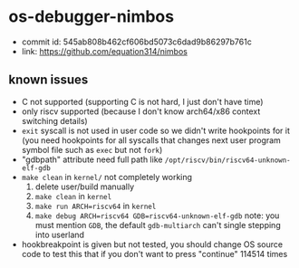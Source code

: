 # os-debugger-nimbos

- commit id: 545ab808b462cf606bd5073c6dad9b86297b761c
- link: https://github.com/equation314/nimbos

## known issues
- C not supported (supporting C is not hard, I just don't have time)
- only riscv supported (because I don't know arch64/x86 context switching details)
- `exit` syscall is not used in user code so we didn't write hookpoints for it (you need hookpoints for all syscalls that changes next user program symbol file such as `exec` but not `fork`)
- "gdbpath" attribute need full path like `/opt/riscv/bin/riscv64-unknown-elf-gdb`
- `make clean` in `kernel/` not completely working
  1. delete user/build manually
  2. `make clean` in `kernel`
  3. `make run ARCH=riscv64` in `kernel`
  4. `make debug ARCH=riscv64 GDB=riscv64-unknown-elf-gdb` note: you must mention `GDB`, the default `gdb-multiarch` can't single stepping into userland
- hookbreakpoint is given but not tested, you should change OS source code to test this that if you don't want to press "continue" 114514 times
